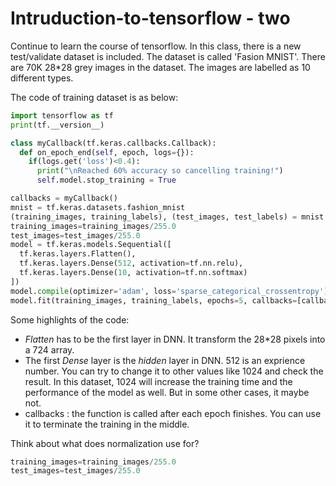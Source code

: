 # Intruduction-to-tensorflow - two

Continue to learn the course of tensorflow. In this class, there is a new test/validate dataset is included. The dataset is called 'Fasion MNIST'. There are 70K 28*28 grey images in the dataset. The images are labelled as 10 different types. 

The code of training dataset is as below:

``` python
import tensorflow as tf
print(tf.__version__)

class myCallback(tf.keras.callbacks.Callback):
  def on_epoch_end(self, epoch, logs={}):
    if(logs.get('loss')<0.4):
      print("\nReached 60% accuracy so cancelling training!")
      self.model.stop_training = True

callbacks = myCallback()
mnist = tf.keras.datasets.fashion_mnist
(training_images, training_labels), (test_images, test_labels) = mnist.load_data()
training_images=training_images/255.0
test_images=test_images/255.0
model = tf.keras.models.Sequential([
  tf.keras.layers.Flatten(),
  tf.keras.layers.Dense(512, activation=tf.nn.relu),
  tf.keras.layers.Dense(10, activation=tf.nn.softmax)
])
model.compile(optimizer='adam', loss='sparse_categorical_crossentropy')
model.fit(training_images, training_labels, epochs=5, callbacks=[callbacks])
```

Some highlights of the code:

* *Flatten* has to be the first layer in DNN. It transform the 28*28 pixels into a 724 array.
* The first *Dense* layer is the *hidden* layer in DNN. 512 is an exprience number. You can try to change it to other values like 1024 and check the result. In this dataset, 1024 will increase the training time and the performance of the model as well. But in some other cases, it maybe not.
* callbacks : the function is called after each epoch finishes. You can use it to terminate the training in the middle.

Think about what does normalization use for?

```python
training_images=training_images/255.0
test_images=test_images/255.0
```